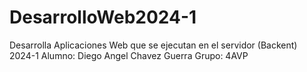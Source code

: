 # DesarrolloWeb2024-1
Desarrolla Aplicaciones Web que se ejecutan en el servidor (Backent) 2024-1
Alumno:
Diego Angel Chavez Guerra
Grupo:
4AVP
